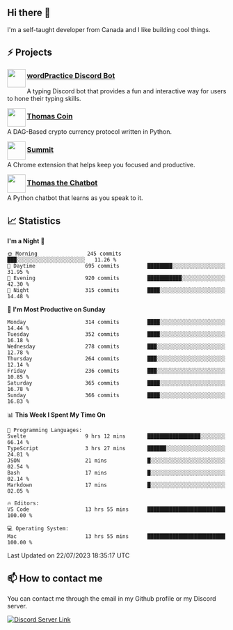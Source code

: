 <h2>Hi there 👋</h2>

<p>I'm a self-taught developer from Canada and I like building cool things.</p>

<h2>⚡ Projects</h2>

<img align="left" src="https://i.imgur.com/BIzs17V.png" width="42" height="42" />
<h3><a target="_blank" href="https://wordpractice.principle.sh/">wordPractice Discord Bot</a></h3>
<p>A typing Discord bot that provides a fun and interactive way for users to hone their typing skills.</p>

<img align="left" src="https://i.imgur.com/4FdQpgN.png" width="42" height="42" />
<h3><a href="https://github.com/principle105/thomas-coin">Thomas Coin</a></h3>
<p>A DAG-Based crypto currency protocol written in Python.</p>

<img align="left" src="https://i.imgur.com/Ly8Atho.png" width="42" height="42" />
<h3><a href="https://summit.sh/">Summit</a></h3>
<p>A Chrome extension that helps keep you focused and productive.</p>

<img align="left" src="https://i.imgur.com/hA9YF2s.png" width="42" height="42" />
<h3><a href="https://github.com/principle105/thomasthechatbot">Thomas the Chatbot</a></h3>
<p>A Python chatbot that learns as you speak to it.</p>

<h2>📈 Statistics</h2>

<!--START_SECTION:waka-->
**I'm a Night 🦉** 

```text
🌞 Morning                245 commits         ███░░░░░░░░░░░░░░░░░░░░░░   11.26 % 
🌆 Daytime                695 commits         ████████░░░░░░░░░░░░░░░░░   31.95 % 
🌃 Evening                920 commits         ███████████░░░░░░░░░░░░░░   42.30 % 
🌙 Night                  315 commits         ████░░░░░░░░░░░░░░░░░░░░░   14.48 % 
```
📅 **I'm Most Productive on Sunday** 

```text
Monday                   314 commits         ████░░░░░░░░░░░░░░░░░░░░░   14.44 % 
Tuesday                  352 commits         ████░░░░░░░░░░░░░░░░░░░░░   16.18 % 
Wednesday                278 commits         ███░░░░░░░░░░░░░░░░░░░░░░   12.78 % 
Thursday                 264 commits         ███░░░░░░░░░░░░░░░░░░░░░░   12.14 % 
Friday                   236 commits         ███░░░░░░░░░░░░░░░░░░░░░░   10.85 % 
Saturday                 365 commits         ████░░░░░░░░░░░░░░░░░░░░░   16.78 % 
Sunday                   366 commits         ████░░░░░░░░░░░░░░░░░░░░░   16.83 % 
```


📊 **This Week I Spent My Time On** 

```text
💬 Programming Languages: 
Svelte                   9 hrs 12 mins       █████████████████░░░░░░░░   66.14 % 
TypeScript               3 hrs 27 mins       ██████░░░░░░░░░░░░░░░░░░░   24.81 % 
JSON                     21 mins             █░░░░░░░░░░░░░░░░░░░░░░░░   02.54 % 
Bash                     17 mins             █░░░░░░░░░░░░░░░░░░░░░░░░   02.14 % 
Markdown                 17 mins             █░░░░░░░░░░░░░░░░░░░░░░░░   02.05 % 

🔥 Editors: 
VS Code                  13 hrs 55 mins      █████████████████████████   100.00 % 

💻 Operating System: 
Mac                      13 hrs 55 mins      █████████████████████████   100.00 % 
```


 Last Updated on 22/07/2023 18:35:17 UTC
<!--END_SECTION:waka-->

<h2>📫 How to contact me</h2>

You can contact me through the email in my Github profile or my Discord server.

[![Discord Server Link](https://dcbadge.vercel.app/api/server/DHnk46C)](https://discord.gg/DHnk46C)

